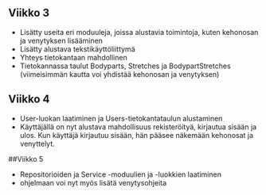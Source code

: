 ## Viikko 3

- Lisätty useita eri  moduuleja, joissa alustavia toimintoja, kuten kehonosan ja venytyksen lisääminen
- Lisätty alustava tekstikäyttöliittymä 
- Yhteys tietokantaan mahdollinen
- Tietokannassa taulut Bodyparts, Stretches ja BodypartStretches (viimeisimmän kautta voi yhdistää kehonosan ja venytyksen)

## Viikko 4

- User-luokan laatiminen ja Users-tietokantataulun alustaminen
- Käyttäjällä on nyt alustava mahdollisuus rekisteröityä, kirjautua sisään ja ulos. Kun käyttäjä kirjautuu sisään, hän pääsee näkemään kehonosat ja venyttelyt.

##Viikko 5

- Repositorioiden ja Service -moduulien ja -luokkien laatiminen
- ohjelmaan voi nyt myös lisätä venytysohjeita